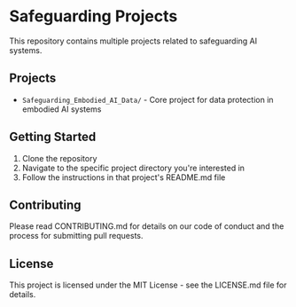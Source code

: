 # Safeguarding Projects

This repository contains multiple projects related to safeguarding AI systems.

## Projects

- `Safeguarding_Embodied_AI_Data/` - Core project for data protection in embodied AI systems

## Getting Started

1. Clone the repository
2. Navigate to the specific project directory you're interested in
3. Follow the instructions in that project's README.md file

## Contributing

Please read CONTRIBUTING.md for details on our code of conduct and the process for submitting pull requests.

## License

This project is licensed under the MIT License - see the LICENSE.md file for details.
